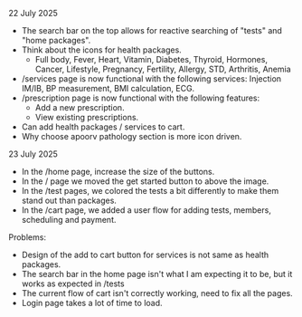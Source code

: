 22 July 2025
- The search bar on the top allows for reactive searching of "tests" and "home packages".
- Think about the icons for health packages. 
    - Full body, Fever, Heart, Vitamin, Diabetes, Thyroid, Hormones, Cancer, Lifestyle, Pregnancy, Fertility, Allergy, STD, Arthritis, Anemia
- /services page is now functional with the following services: Injection IM/IB, BP measurement, BMI calculation, ECG.
- /prescription page is now functional with the following features:
    - Add a new prescription.
    - View existing prescriptions.
- Can add health packages / services to cart.
- Why choose apoorv pathology section is more icon driven.


23 July 2025
- In the /home page, increase the size of the buttons.
- In the / page we moved the get started button to above the image.
- In the /test pages, we colored the tests a bit differently to make them stand out than packages.
- In the /cart page, we added a user flow for adding tests, members, scheduling and payment.


Problems: 
  - Design of the add to cart button for services is not same as health packages.
  - The search bar in the home page isn't what I am expecting it to be, but it works as expected in /tests
  - The current flow of cart isn't correctly working, need to fix all the pages.
  - Login page takes a lot of time to load.

